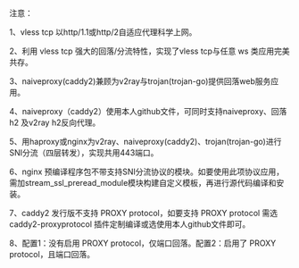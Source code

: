 注意：

1、vless tcp 以http/1.1或http/2自适应代理科学上网。

2、利用 vless tcp 强大的回落/分流特性，实现了vless tcp与任意 ws 类应用完美共存。

3、naiveproxy(caddy2)兼顾为v2ray与trojan(trojan-go)提供回落web服务应用。

4、naiveproxy（caddy2）使用本人github文件，可同时支持naiveproxy、回落 h2 及v2ray h2反向代理。

5、用haproxy或nginx为v2ray、naiveproxy(caddy2)、trojan(trojan-go)进行SNI分流（四层转发），实现共用443端口。

6、nginx 预编译程序包不带支持SNI分流协议的模块。如要使用此项协议应用，需加stream_ssl_preread_module模块构建自定义模板，再进行源代码编译和安装。

7、caddy2 发行版不支持 PROXY protocol，如要支持 PROXY protocol 需选 caddy2-proxyprotocol 插件定制编译或选使用本人github文件即可。

8、配置1：没有启用 PROXY protocol，仅端口回落。配置2：启用了 PROXY protocol，且端口回落。

